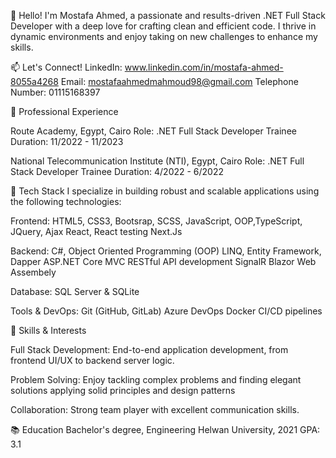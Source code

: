 👋 Hello! I'm Mostafa Ahmed, a passionate and results-driven .NET Full Stack Developer with a deep love for crafting clean and efficient code. I thrive in dynamic environments and enjoy taking on new challenges to enhance my skills.

📫 Let's Connect!
  LinkedIn: www.linkedin.com/in/mostafa-ahmed-8055a4268
  Email: mostafaahmedmahmoud98@gmail.com
  Telephone Number: 01115168397
  
💼 Professional Experience

Route Academy, Egypt, Cairo
Role: .NET Full Stack Developer Trainee
Duration: 11/2022 - 11/2023

National Telecommunication Institute (NTI), Egypt, Cairo
Role: .NET Full Stack Developer Trainee
Duration: 4/2022 - 6/2022

🚀 Tech Stack
I specialize in building robust and scalable applications using the following technologies:

Frontend:
  HTML5, CSS3, Bootsrap, SCSS, JavaScript, OOP,TypeScript, JQuery, Ajax
  React, React testing
  Next.Js

Backend:
  C#, Object Oriented Programming (OOP)
  LINQ, Entity Framework, Dapper
  ASP.NET Core MVC
  RESTful API development
  SignalR
  Blazor Web Assembely

Database:
  SQL Server & SQLite

Tools & DevOps:
  Git (GitHub, GitLab)
  Azure DevOps 
  Docker
  CI/CD pipelines
  
🌱 Skills & Interests

Full Stack Development:
  End-to-end application development, from frontend UI/UX to backend server logic.

Problem Solving:
  Enjoy tackling complex problems and finding elegant solutions applying solid principles and design patterns
  
Collaboration:
  Strong team player with excellent communication skills.
  
📚 Education
  Bachelor's degree, Engineering
  Helwan University, 2021
  GPA: 3.1
